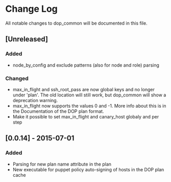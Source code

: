 # Change Log
All notable changes to dop_common will be documented in this file.

## [Unreleased]
### Added
- node_by_config and exclude patterns (also for node and role) parsing

### Changed
- max_in_flight and ssh_root_pass are now global keys and no longer under 'plan'.
  The old location will still work, but dop_common will show a deprecation warning.
- max_in_flight now supports the values 0 and -1. More info about this is in the
  Documentation of the DOP plan format.
- Make it possible to set max_in_flight and canary_host globaly and per step

## [0.0.14] - 2015-07-01
### Added
- Parsing for new plan name attribute in the plan
- New executable for puppet policy auto-signing of hosts in the DOP plan cache

